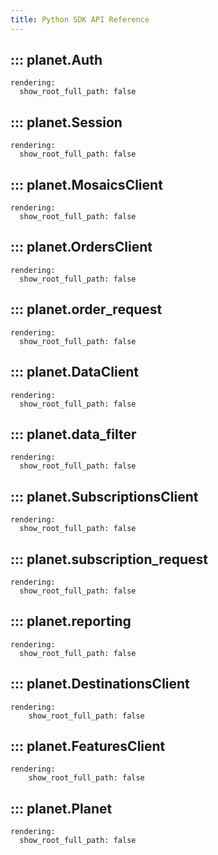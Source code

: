 ```yaml
---
title: Python SDK API Reference
---
```


## ::: planet.Auth
    rendering:
      show_root_full_path: false

## ::: planet.Session
    rendering:
      show_root_full_path: false

## ::: planet.MosaicsClient
    rendering:
      show_root_full_path: false

## ::: planet.OrdersClient
    rendering:
      show_root_full_path: false

## ::: planet.order_request
    rendering:
      show_root_full_path: false

## ::: planet.DataClient
    rendering:
      show_root_full_path: false

## ::: planet.data_filter
    rendering:
      show_root_full_path: false

## ::: planet.SubscriptionsClient
    rendering:
      show_root_full_path: false

## ::: planet.subscription_request
    rendering:
      show_root_full_path: false

## ::: planet.reporting
    rendering:
      show_root_full_path: false

## ::: planet.DestinationsClient
    rendering:
        show_root_full_path: false

## ::: planet.FeaturesClient
    rendering:
        show_root_full_path: false

## ::: planet.Planet
    rendering:
      show_root_full_path: false
